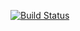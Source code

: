 [![Build Status](https://travis-ci.com/benskov95/CA3-Backend-startcode.svg?branch=main)](https://travis-ci.com/benskov95/CA3-Backend-startcode)
